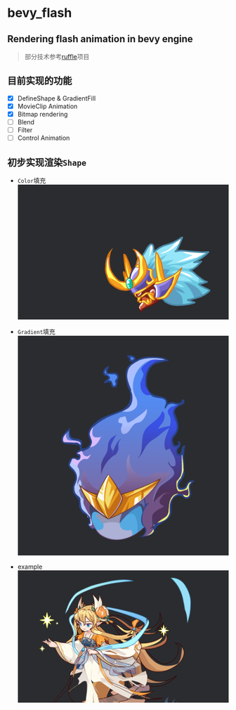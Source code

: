 # bevy_flash

## Rendering flash animation in bevy engine

> 部分技术参考[ruffle](https://github.com/ruffle-rs/ruffle/)项目

## 目前实现的功能

- [x] DefineShape & GradientFill
- [x] MovieClip Animation
- [x] Bitmap rendering
- [ ] Blend
- [ ] Filter
- [ ] Control Animation

<!-- 插入图片 -->
## 初步实现渲染`Shape`

- `Color`填充
![展示](./assets/docs/shape.png)

- `Gradient`填充
![展示](./assets/docs/shape_gradient.png)

- example
![展示](./assets/docs/image.png)
